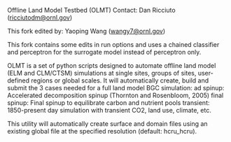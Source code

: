 Offline Land Model Testbed (OLMT)
Contact:  Dan Ricciuto (ricciutodm@ornl.gov)

This fork edited by: Yaoping Wang (wangy7@ornl.gov)

This fork contains some edits in run options and uses a chained classifier and perceptron for the surrogate model instead of perceptron only. 

OLMT is a set of python scripts designed to automate offline land model (ELM and CLM/CTSM) simulations at single sites, groups of sites, user-defined regions or global scales.
It will automatically create, build and submit the 3 cases needed for a full land model BGC simulation:
ad spinup:     Accelerated decomposition spinup (Thornton and Rosenbloom, 2005)
final spinup:  Final spinup to equilibrate carbon and nutrient pools
transient:     1850-present day simulation with transient CO2, land use, climate, etc.

This utility will automatically create surface and domain files using an existing global file at the specified resolution (default:  hcru_hcru).
